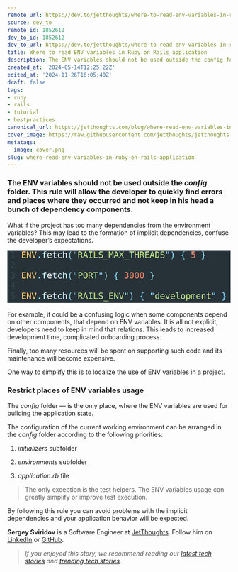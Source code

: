 ```yaml
---
remote_url: https://dev.to/jetthoughts/where-to-read-env-variables-in-ruby-on-rails-application-2j3l
source: dev_to
remote_id: 1852612
dev_to_id: 1852612
dev_to_url: https://dev.to/jetthoughts/where-to-read-env-variables-in-ruby-on-rails-application-2j3l
title: Where to read ENV variables in Ruby on Rails application
description: The ENV variables should not be used outside the config folder. This rule will allow the...
created_at: '2024-05-14T12:25:22Z'
edited_at: '2024-11-26T16:05:40Z'
draft: false
tags:
- ruby
- rails
- tutorial
- bestpractices
canonical_url: https://jetthoughts.com/blog/where-read-env-variables-in-ruby-on-rails-application/
cover_image: https://raw.githubusercontent.com/jetthoughts/jetthoughts.github.io/master/content/blog/where-read-env-variables-in-ruby-on-rails-application/cover.png
metatags:
  image: cover.png
slug: where-read-env-variables-in-ruby-on-rails-application
---
```


### The ENV variables should not be used outside the *config* folder. This rule will allow the developer to quickly find errors and places where they occurred and not keep in his head a bunch of dependency components.

What if the project has too many dependencies from the environment variables? This may lead to the formation of implicit dependencies, confuse the developer’s expectations.

![](file_0.png)

For example, it could be a confusing logic when some components depend on other components, that depend on ENV variables. It is all not explicit, developers need to keep in mind that relations. This leads to increased development time, complicated onboarding process.

Finally, too many resources will be spent on supporting such code and its maintenance will become expensive.

One way to simplify this is to localize the use of ENV variables in a project.

### Restrict places of ENV variables usage

The *config* folder — is the only place, where the ENV variables are used for building the application state.

The configuration of the current working environment can be arranged in the *config* folder according to the following priorities:

 1. *initializers* subfolder

 2. *environments* subfolder

 3. *application.rb* file
>  The only exception is the test helpers. The ENV variables usage can greatly simplify or improve test execution.

By following this rule you can avoid problems with the implicit dependencies and your application behavior will be expected.

**Sergey Sviridov** is a Software Engineer at [JetThoughts](https://www.jetthoughts.com/). Follow him on [LinkedIn](https://www.linkedin.com/in/sergey-sviridov-83007199) or [GitHub](https://github.com/SviridovSV).
>  *If you enjoyed this story, we recommend reading our [latest tech stories](https://jtway.co/latest) and [trending tech stories](https://jtway.co/trending).*
